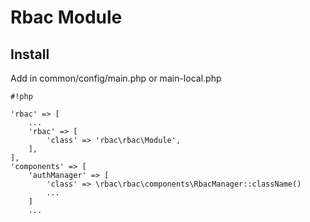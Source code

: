 Rbac Module
================================

Install
-------------------

Add in common/config/main.php or main-local.php


```
#!php

'rbac' => [
    ...
    'rbac' => [
        'class' => 'rbac\rbac\Module',
    ],
],
'components' => [
    'authManager' => [
		'class' => \rbac\rbac\components\RbacManager::className()
		...
	]
    ...

```